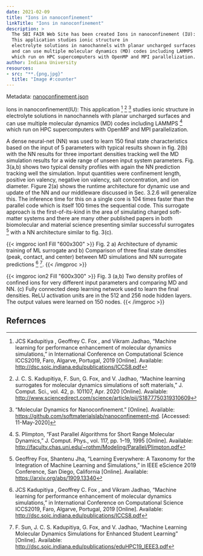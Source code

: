 ```yaml
---
date: 2021-02-09
title: "Ions in nanoconfinement"
linkTitle: "Ions in nanoconfinement"
description: >
  The SBI FAIR Web Site has been created Ions in nanoconfinement (IU):
  This application studies ionic structure in
  electrolyte solutions in nanochannels with planar uncharged surfaces
  and can use multiple molecular dynamics (MD) codes including LAMMPS
  which run on HPC supercomputers with OpenMP and MPI parallelization.
author: Indiana University
resources:
- src: "**.{png,jpg}"
  title: "Image #:counter"
---
```


Metadata: [nanoconfinement.json](https://github.com/icl-utk-edu/sabath/blob/main/var/sabath/assets/sabath/models/n/nanoconfinement.json)

Ions in nanoconfinement(IU): This application [^5] [^19] [^49] studies
ionic structure in electrolyte solutions in nanochannels with planar
uncharged surfaces and can use multiple molecular dynamics (MD) codes
including LAMMPS [^50] which run on HPC supercomputers with OpenMP and
MPI parallelization. 

A dense neural-net (NN) was used to learn 150 final state
characteristics based on the input of 5 parameters with typical
results shown in fig. 2(b) with the NN results for three important
densities tracking well the MD simulation results for a wide range of
unseen input system parameters. Fig. 3(a,b) shows two typical density
profiles with again the NN prediction tracking well the
simulation. Input quantities were confinement length, positive ion
valency, negative ion valency, salt concentration, and ion
diameter. Figure 2(a) shows the runtime architecture for dynamic use
and update of the NN and our middleware discussed in Sec. 3.2.6 will
generalize this. The inference time for this on a single core is 104
times faster than the parallel code which is itself 100 times the
sequential code. This surrogate approach is the first-of-its-kind in
the area of simulating charged soft-matter systems and there are many
other published papers in both biomolecular and material science
presenting similar successful surrogates [^2] with a NN architecture
similar to fig. 3(c). 


{{< imgproc ion1 Fill "600x300" >}}
Fig. 2 a) Architecture of dynamic training of ML surrogate and b)
Comparison of three final state densities (peak, contact, and center)
between MD simulations and NN surrogate predictions [^5] [^51].
{{< /imgproc >}}


{{< imgproc ion2 Fill "600x300" >}}
Fig. 3 (a,b) Two density profiles of confined ions for very different
input parameters and comparing MD and NN. (c) Fully connected deep
learning network used to learn the final densities. ReLU activation
units are in the 512 and 256 node hidden layers. The output values
were learned on 150 nodes. 
{{< /imgproc >}}

## Refernces

[^2]: Geoffrey Fox, Shantenu Jha, “Learning Everywhere: A Taxonomy for
	  the Integration of Machine Learning and Simulations,” in IEEE
	  eScience 2019 Conference, San Diego, California
	  [Online]. Available: https://arxiv.org/abs/1909.13340

[^5]: JCS Kadupitiya , Geoffrey C. Fox , and Vikram Jadhao, “Machine
      learning for performance enhancement of molecular dynamics
      simulations,” in International Conference on Computational
      Science ICCS2019, Faro, Algarve, Portugal, 2019
      [Online]. Available:
      http://dsc.soic.indiana.edu/publications/ICCS8.pdf

[^19]: J. C. S. Kadupitiya, F. Sun, G. Fox, and V. Jadhao, “Machine
       learning surrogates for molecular dynamics simulations of soft
       materials,” J. Comput. Sci., vol. 42, p. 101107, Apr. 2020
       [Online]. Available:
       http://www.sciencedirect.com/science/article/pii/S1877750319310609

[^49]: “Molecular Dynamics for Nanoconfinement.” [Online]. Available:
	   https://github.com/softmaterialslab/nanoconfinement-md. [Accessed: 11-May-2020]

[^50]: S. Plimpton, “Fast Parallel Algorithms for Short Range
	   Molecular Dynamics,” J. Comput. Phys., vol. 117, pp. 1–19, 1995
	   [Online]. Available:
	   http://faculty.chas.uni.edu/~rothm/Modeling/Parallel/Plimpton.pdf

[^51]: F. Sun, J. C. S. Kadupitiya, G. Fox, and V. Jadhao, “Machine
	   Learning Molecular Dynamics Simulations for Enhanced Student
	   Learning” [Online]. Available:
	   http://dsc.soic.indiana.edu/publications/eduHPC19_IEEE3.pdf
